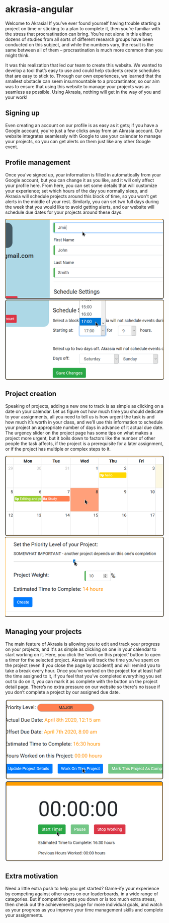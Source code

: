 # akrasia-angular

Welcome to Akrasia!
If you’ve ever found yourself having trouble starting a project on time or sticking to a plan to complete it, then you’re familiar with the stress that procrastination can bring. You’re not alone in this either; dozens of studies from all sorts of different research groups have been conducted on this subject, and while the numbers vary, the result is the same between all of them – procrastination is much more common than you might think.

It was this realization that led our team to create this website. We wanted to develop a tool that’s easy to use and could help students create schedules that are easy to stick to. Through our own experiences, we learned that the smallest obstacle can seem insurmountable to a procrastinator, so our aim was to ensure that using this website to manage your projects was as seamless as possible. Using Akrasia, nothing will get in the way of you and your work!

## Signing up
Even creating an account on our profile is as easy as it gets; if you have a Google account, you're just a few clicks away from an Akrasia account. Our website integrates seamlessly with Google to use your calendar to manage your projects, so you can get alerts on them just like any other Google event.

## Profile management
Once you've signed up, your information is filled in automatically from your Google account, but you can change it as you like, and it will only affect your profile here. From here, you can set some details that will customize your experience; set which hours of the day you normally sleep, and Akrasia will schedule projects around this block of time, so you won't get alerts in the middle of your rest. Similarly, you can set two full days during the week that you would like to avoid getting alerts, and our website will schedule due dates for your projects around these days.

![alt text](https://github.com/pirathapan28/akrasia-angular/blob/master/images/image.png)
![alt text](https://github.com/pirathapan28/akrasia-angular/blob/master/images/image2.PNG)

## Project creation
Speaking of projects, adding a new one to track is as simple as clicking on a date on your calendar. Let us figure out how much time you should dedicate to your assignments, all you need to tell us is how urgent the task is and how much it’s worth in your class, and we’ll use this information to schedule your project an appropriate number of days in advance of it actual due date. The urgency slider on the project page has some tips on what makes a project more urgent, but it boils down to factors like the number of other people the task affects, if the project is a prerequisite for a later assignment, or if the project has multiple or complex steps to it.

![alt text](https://github.com/pirathapan28/akrasia-angular/blob/master/images/image3.PNG)
![alt text](https://github.com/pirathapan28/akrasia-angular/blob/master/images/image4.PNG)

## Managing your projects
The main feature of Akrasia is allowing you to edit and track your progress on your projects, and it's as simple as clicking on one in your calendar to start working on it. Here, you click the ‘work on this project’ button to open a timer for the selected project. Akrasia will track the time you’ve spent on the project (even if you close the page by accident!) and will remind you to take a break every hour. Once you’ve worked on the project for at least half the time assigned to it, if you feel that you’ve completed everything you set out to do on it, you can mark it as complete with the button on the project detail page. There’s no extra pressure on our website so there's no issue if you don’t complete a project by our assigned due date.

![alt text](https://github.com/pirathapan28/akrasia-angular/blob/master/images/image5.PNG)
![alt text](https://github.com/pirathapan28/akrasia-angular/blob/master/images/image6.PNG)


## Extra motivation
Need a little extra push to help you get started? Game-ify your experience by competing against other users on our leaderboards, in a wide range of categories. But if competition gets you down or is too much extra stress, then check out the achievements page for more individual goals, and watch as your progress as you improve your time management skills and complete your assignments.
